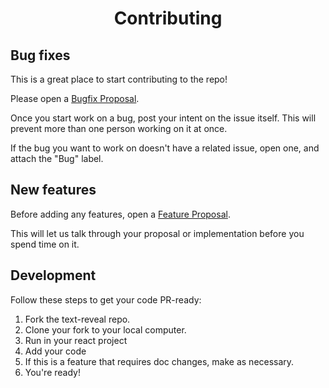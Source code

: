 <h1 align="center">
    Contributing
</h1>

## Bug fixes

This is a great place to start contributing to the repo!

Please open a [Bugfix Proposal](https://github.com/Raj00377/text-reveal/issues/new/choose).

Once you start work on a bug, post your intent on the issue itself. This will prevent more than one person working on it at once.

If the bug you want to work on doesn't have a related issue, open one, and attach the "Bug" label.

## New features

Before adding any features, open a [Feature Proposal](https://github.com/Raj00377/text-reveal/issues/new/choose).

This will let us talk through your proposal or implementation before you spend time on it.

## Development

Follow these steps to get your code PR-ready:

1. Fork the text-reveal repo.
2. Clone your fork to your local computer.
3. Run in your react project
4. Add your code
5. If this is a feature that requires doc changes, make as necessary.
6. You're ready!